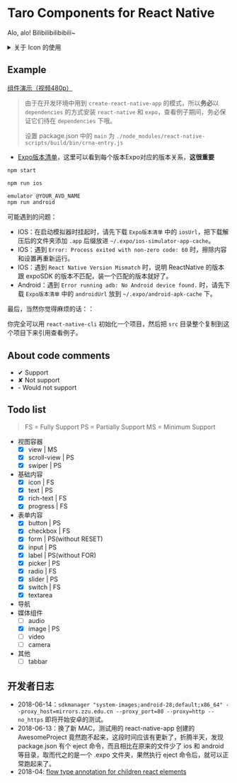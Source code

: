 # Taro Components for React Native

Alo, alo! Bilibilibilibibili~

<details>
  <summary>关于 Icon 的使用</summary>

  > <del>IOS: 如果你要用到 `Icon`，请先把 `libART.a` 引进去，步骤如下：</del>
  
  > <del>`open ios/AwesomeProject.xcodeproj` 在xcode中打开项目，拖拽 `node_modules/react-native/Libraries/ART/ART.xcodeproj` 到左侧栏的 `Libraries` 下；选中项目左侧栏中的根节点，然后在 `Build Phases` 中 `Link Binary with Libraries` 添加 `libART.a`</del>

  > 为了尽可能地减少用户需要的操作，斟酌再三，目前方案改成：IOS使用图片来实现 Icon。
</details>

## Example

[组件演示（视频480p）](http://storage.jd.com/temporary/%E7%BB%84%E4%BB%B6%E6%BC%94%E7%A4%BA480p.mov)

> 由于在开发环境中用到 `create-react-native-app` 的模式，所以**务必**以 `dependencies` 的方式安装 `react-native` 和 `expo`，查看例子期间，务必保证它们待在 `dependencies` 下哦。
> 
> 设置 package.json 中的 `main` 为 `./node_modules/react-native-scripts/build/bin/crna-entry.js`

- [Expo版本清单](https://expo.io/--/api/v2/versions)，这里可以看到每个版本Expo对应的版本关系，**这很重要**

```bash
npm start

npm run ios

emulator @YOUR_AVD_NAME
npm run android
```

可能遇到的问题：

- IOS：在启动模拟器时挂起时，请先下载 `Expo版本清单` 中的 `iosUrl`，把下载解压后的文件夹添加 `.app` 后缀放进 `~/.expo/ios-simulator-app-cache`。
- IOS：遇到 `Error: Process exited with non-zero code: 60` 时，擦除内容和设置再重新运行。
- IOS：遇到 `React Native Version Mismatch` 时，说明 ReactNative 的版本跟 expoSDK 的版本不匹配，装一个匹配的版本就好了。
- Android：遇到 `Error running adb: No Android device found.` 时，请先下载 `Expo版本清单` 中的 `androidUrl` 放到 `~/.expo/android-apk-cache` 下。

最后，当然你觉得麻烦的话：：

你完全可以用 `react-native-cli` 初始化一个项目，然后把 `src` 目录整个复制到这个项目下来引用查看例子。

## About code comments

- ✔ Support
- ✘ Not support
- \- Would not support

## Todo list

> FS = Fully Support
> PS = Partially Support
> MS = Minimum Support

- 视图容器
  - [x] view | MS
  - [x] scroll-view | PS
  - [x] swiper | PS
- 基础内容
  - [x] icon | FS
  - [x] text | PS
  - [x] rich-text | FS
  - [x] progress | FS
- 表单内容
  - [x] button | PS
  - [x] checkbox | FS
  - [x] form | PS(without RESET)
  - [x] input | PS
  - [x] label | PS(without FOR)
  - [x] picker | PS
  - [x] radio | FS
  - [x] slider | PS
  - [x] switch | FS
  - [x] textarea
- 导航
- 媒体组件
  - [ ] audio
  - [x] image | PS
  - [ ] video
  - [ ] camera
- 其他
  - [ ] tabbar

## 开发者日志

- 2018-06-14：`sdkmanager "system-images;android-28;default;x86_64" --proxy_host=mirrors.zzu.edu.cn --proxy_port=80 --proxy=http --no_https` 即将开始安卓的测试。
- 2018-06-13：换了新 MAC，测试用的 react-native-app 创建的 AwesomeProject 竟然跑不起来，这段时间应该有更新了，折腾半天，发现 package.json 有个 eject 命令，而且相比在原来的文件少了 ios 和 android 等目录，取而代之的是一个 .expo 文件夹，果然执行 eject 命令后，就可以正常跑起来了。
- 2018-04: [flow type annotation for children react elements](https://stackoverflow.com/a/42887802)
